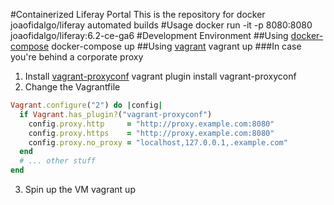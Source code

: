 #Containerized Liferay Portal
This is the repository for docker joaofidalgo/liferay automated builds
#Usage
docker run -it -p 8080:8080 joaofidalgo/liferay:6.2-ce-ga6
#Development Environment
##Using [docker-compose](https://www.docker.com/docker-compose/ "docker-compose")
docker-compose up
##Using [vagrant](https://www.vagrantup.com "vagrant")
vagrant up
###In case you're behind a corporate proxy
1. Install [vagrant-proxyconf](http://tmatilai.github.io/vagrant-proxyconf/ "vagrant-proxyconf")
vagrant plugin install vagrant-proxyconf
2. Change the Vagrantfile
```ruby
Vagrant.configure("2") do |config|
  if Vagrant.has_plugin?("vagrant-proxyconf")
    config.proxy.http     = "http://proxy.example.com:8080"
    config.proxy.https    = "http://proxy.example.com:8080"
    config.proxy.no_proxy = "localhost,127.0.0.1,.example.com"
  end
  # ... other stuff
end
```
3. Spin up the VM
vagrant up